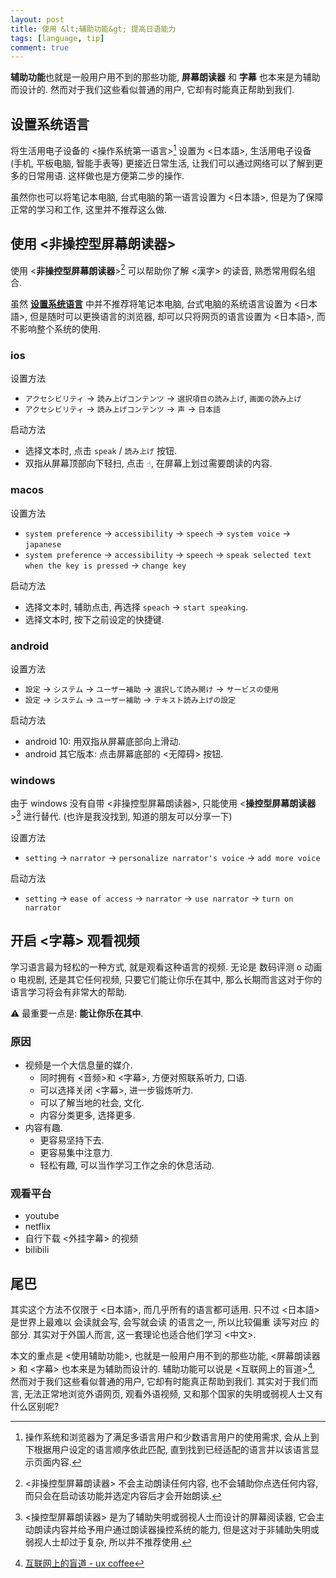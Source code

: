 ```yaml
---
layout: post
title: 使用 &lt;辅助功能&gt; 提高日语能力
tags: [language, tip]
comment: true
---
```


**辅助功能**也就是一般用户用不到的那些功能, **屏幕朗读器** 和 **字幕** 也本来是为辅助而设计的. 然而对于我们这些看似普通的用户, 它却有时能真正帮助到我们.

## 设置系统语言

将生活用电子设备的 <操作系统第一语言\>[^1] 设置为 <日本語\>, 生活用电子设备 (手机, 平板电脑, 智能手表等) 更接近日常生活, 让我们可以通过网络可以了解到更多的日常用语. 这样做也是方便第二步的操作.

虽然你也可以将笔记本电脑, 台式电脑的第一语言设置为 <日本語\>, 但是为了保障正常的学习和工作, 这里并不推荐这么做.

## 使用 <非操控型屏幕朗读器\>

使用 <**非操控型屏幕朗读器**\>[^2] 可以帮助你了解 <漢字\> 的读音, 熟悉常用假名组合.

虽然 **[设置系统语言](#设置系统语言)** 中并不推荐将笔记本电脑, 台式电脑的系统语言设置为 <日本語\>, 但是随时可以更换语言的浏览器, 却可以只将网页的语言设置为 <日本語\>, 而不影响整个系统的使用.

### ios

设置方法

- `アクセシビリティ` -> `読み上げコンテンツ` -> `選択項目の読み上げ`, `画面の読み上げ`
- `アクセシビリティ` -> `読み上げコンテンツ` -> `声` -> `日本語`

启动方法

- 选择文本时, 点击 `speak` / `読み上げ` 按钮.
- 双指从屏幕顶部向下轻扫, 点击 `☝️`, 在屏幕上划过需要朗读的内容.

### macos

设置方法

- `system preference` -> `accessibility` -> `speech` -> `system voice` -> `japanese`
- `system preference` -> `accessibility` -> `speech` -> `speak selected text when the key is pressed` -> `change key`

启动方法

- 选择文本时, 辅助点击, 再选择 `speach` -> `start speaking`.
- 选择文本时, 按下之前设定的快捷键.

### android

设置方法

- `設定` -> `システム` -> `ユーザー補助` -> `選択して読み開け` -> `サービスの使用`
- `設定` -> `システム` -> `ユーザー補助` -> `テキスト読み上げの設定`

启动方法

- android 10: 用双指从屏幕底部向上滑动.
- android 其它版本: 点击屏幕底部的 <无障碍\> 按钮.

### windows

由于 windows 没有自带 <非操控型屏幕朗读器\>, 只能使用 <**操控型屏幕朗读器**\>[^3] 进行替代. (也许是我没找到, 知道的朋友可以分享一下)

设置方法

- `setting` -> `narrator` -> `personalize narrator's voice` -> `add more voice`

启动方法

- `setting` -> `ease of access` -> `narrator` -> `use narrator` -> `turn on narrator`

## 开启 <字幕\> 观看视频

学习语言最为轻松的一种方式, 就是观看这种语言的视频. 无论是 数码评测 o 动画 o 电视剧, 还是其它任何视频, 只要它们能让你乐在其中, 那么长期而言这对于你的语言学习将会有非常大的帮助.

⚠️ 最重要一点是: **能让你乐在其中**.

### 原因

- 视频是一个大信息量的媒介.
  - 同时拥有 <音频\>和 <字幕\>, 方便对照联系听力, 口语.
  - 可以选择关闭 <字幕\>, 进一步锻炼听力.
  - 可以了解当地的社会, 文化.
  - 内容分类更多, 选择更多.
- 内容有趣.
  - 更容易坚持下去.
  - 更容易集中注意力.
  - 轻松有趣, 可以当作学习工作之余的休息活动.

### 观看平台

- youtube
- netflix
- 自行下载 <外挂字幕\> 的视频
- bilibili

## 尾巴

其实这个方法不仅限于 <日本語\>, 而几乎所有的语言都可适用. 只不过 <日本語\> 是世界上最难以 会读就会写, 会写就会读 的语言之一, 所以比较偏重 读写对应 的部分. 其实对于外国人而言, 这一套理论也适合他们学习 <中文\>.

本文的重点是 <使用辅助功能\>, 也就是一般用户用不到的那些功能, <屏幕朗读器\> 和 <字幕\> 也本来是为辅助而设计的. 辅助功能可以说是 <互联网上的盲道\>[^4], 然而对于我们这些看似普通的用户, 它却有时能真正帮助到我们. 其实对于我们而言, 无法正常地浏览外语网页, 观看外语视频, 又和那个国家的失明或弱视人士又有什么区别呢? 




[^1]: 操作系统和浏览器为了满足多语言用户和少数语言用户的使用需求, 会从上到下根据用户设定的语言顺序依此匹配, 直到找到已经适配的语言并以该语言显示页面内容.

[^2]: <非操控型屏幕朗读器\> 不会主动朗读任何内容, 也不会辅助你点选任何内容, 而只会在启动该功能并选定内容后才会开始朗读.

[^3]: <操控型屏幕朗读器\> 是为了辅助失明或弱视人士而设计的屏幕阅读器, 它会主动朗读内容并给予用户通过朗读器操控系统的能力, 但是这对于非辅助失明或弱视人士却过于复杂, 所以并不推荐使用.
[^4]: [互联网上的盲道 - ux coffee](https://uxcoffee.com/episode/72)
